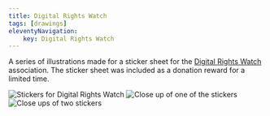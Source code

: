 ```yaml
---
title: Digital Rights Watch
tags: [drawings]
eleventyNavigation:
	key: Digital Rights Watch
---
```


A series of illustrations made for a sticker sheet for the [Digital Rights Watch](https://digitalrightswatch.org.au/) association. The sticker sheet was included as a donation reward for a limited time.

![Stickers for Digital Rights Watch](/img/drw-1.png)
![Close up of one of the stickers](/img/drw-2.png)
![Close ups of two stickers](/img/drw-3.png)

